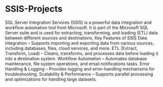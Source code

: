 # SSIS-Projects
SQL Server Integration Services (SSIS) is a powerful data integration and workflow automation tool from Microsoft. It is part of the Microsoft SQL Server suite and is used for extracting, transforming, and loading (ETL) data between different sources and destinations.
Key Features of SSIS
Data Integration – Supports importing and exporting data from various sources, including databases, files, cloud services, and more.
ETL (Extract, Transform, Load) – Cleans, transforms, and processes data before loading it into a destination system.
Workflow Automation – Automates database maintenance, file system operations, and email notifications tasks.
Error Handling & Logging – Provides logging and error-handling mechanisms for troubleshooting.
Scalability & Performance – Supports parallel processing and optimizations for handling large datasets.

